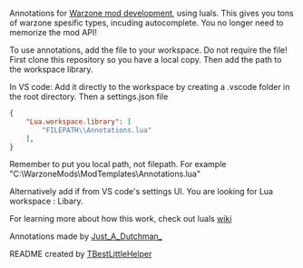 Annotations for [Warzone mod development](https://www.warzone.com/wiki/Mod_Developers_Guide), using luals.
This gives you tons of warzone spesific types, incuding autocomplete. You no longer need to memorize the mod API!

To use annotations, add the file to your workspace. Do not require the file!
First clone this repository so you have a local copy. Then add the path to the workspace library.

In VS code:
Add it directly to the workspace by creating a .vscode folder in the root directory. Then a settings.json file

```json
{
	"Lua.workspace.library": [
		"FILEPATH\\Annotations.lua"
	],
}
```
Remember to put you local path, not filepath. For example "C:\\WarzoneMods\\ModTemplates\\Annotations.lua"

Alternatively add if from VS code's settings UI. You are looking for Lua workspace : Libary.

For learning more about how this work, check out luals [wiki](https://luals.github.io/wiki/annotations/)



Annotations made by [Just_A_Dutchman_](https://github.com/JustMe003)

README created by [TBestLittleHelper](https://github.com/TBestLittleHelper)
